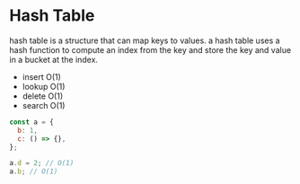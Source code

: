 # Hash Table

hash table is a structure that can map keys to values. a hash table uses a hash function to compute an index from the key and store the key and value in a bucket at the index.

- insert O(1)
- lookup O(1)
- delete O(1)
- search O(1)

```javascript
const a = {
  b: 1,
  c: () => {},
};

a.d = 2; // O(1)
a.b; // O(1)
```
